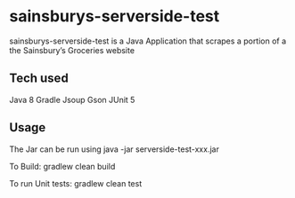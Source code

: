 # sainsburys-serverside-test

sainsburys-serverside-test is a Java Application that scrapes a portion of a the Sainsbury’s Groceries website

## Tech used

Java 8
Gradle
Jsoup
Gson
JUnit 5

## Usage

The Jar can be run using java -jar serverside-test-xxx.jar

To Build:
    gradlew clean build

To run Unit tests:
    gradlew clean test